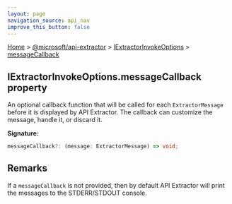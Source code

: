 ```yaml
---
layout: page
navigation_source: api_nav
improve_this_button: false
---
```



[Home](./index.md) &gt; [@microsoft/api-extractor](./api-extractor.md) &gt; [IExtractorInvokeOptions](./api-extractor.iextractorinvokeoptions.md) &gt; [messageCallback](./api-extractor.iextractorinvokeoptions.messagecallback.md)

## IExtractorInvokeOptions.messageCallback property

An optional callback function that will be called for each `ExtractorMessage` before it is displayed by API Extractor. The callback can customize the message, handle it, or discard it.

<b>Signature:</b>

```typescript
messageCallback?: (message: ExtractorMessage) => void;
```

## Remarks

If a `messageCallback` is not provided, then by default API Extractor will print the messages to the STDERR/STDOUT console.
